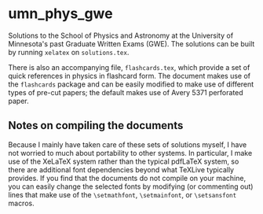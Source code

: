 umn_phys_gwe
============

Solutions to the School of Physics and Astronomy at the University of Minnesota's past Graduate Written Exams (GWE). The solutions can be built by running `xelatex` on `solutions.tex`.

There is also an accompanying file, `flashcards.tex`, which provide a set of quick references in physics in flashcard form. The document makes use of the `flashcards` package and can be easily modified to make use of different types of pre-cut papers; the default makes use of Avery 5371 perforated paper.

Notes on compiling the documents
--------------------------------
Because I mainly have taken care of these sets of solutions myself, I have not worried to much about portability to other systems. In particular, I make use of the XeLaTeX system rather than the typical pdfLaTeX system, so there are additional font dependencies beyond what TeXLive typically provides. If you find that the documents do not compile on your machine, you can easily change the selected fonts by modifying (or commenting out) lines that make use of the `\setmathfont`, `\setmainfont`, or `\setsansfont` macros.
